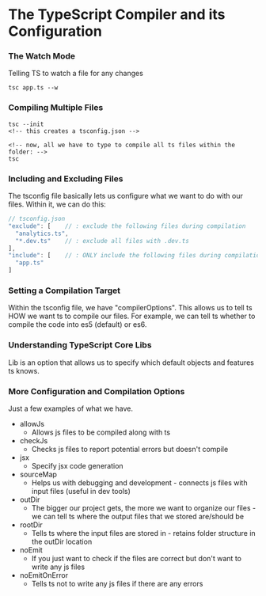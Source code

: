 # The TypeScript Compiler and its Configuration

### The Watch Mode
Telling TS to watch a file for any changes

```cli
tsc app.ts --w
```

### Compiling Multiple Files

```cli
tsc --init
<!-- this creates a tsconfig.json -->

<!-- now, all we have to type to compile all ts files within the folder: -->
tsc
```

### Including and Excluding Files

The tsconfig file basically lets us configure what we want to do with our files. Within it, we can do this:

```js
// tsconfig.json
"exclude": [    // : exclude the following files during compilation
  "analytics.ts", 
  "*.dev.ts"    // : exclude all files with .dev.ts
],
"include": [    // : ONLY include the following files during compilation
  "app.ts"     
]
```

### Setting a Compilation Target

Within the tsconfig file, we have "compilerOptions". This allows us to tell ts HOW we want ts to compile our files. For example, we can tell ts whether to compile the code into es5 (default) or es6.

### Understanding TypeScript Core Libs

Lib is an option that allows us to specify which default objects and features ts knows.

### More Configuration and Compilation Options

Just a few examples of what we have.

- allowJs
  + Allows js files to be compiled along with ts
- checkJs
  + Checks js files to report potential errors but doesn't compile
- jsx
  + Specify jsx code generation
- sourceMap
  + Helps us with debugging and development - connects js files with input files (useful in dev tools)
- outDir
  + The bigger our project gets, the more we want to organize our files - we can tell ts where the output files that we stored are/should be
- rootDir
  + Tells ts where the input files are stored in - retains folder structure in the outDir location
- noEmit
  + If you just want to check if the files are correct but don't want to write any js files
- noEmitOnError
  + Tells ts not to write any js files if there are any errors

















